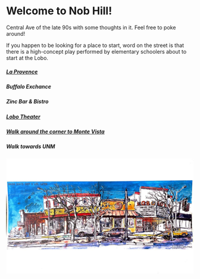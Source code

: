# Welcome to Nob Hill!
Central Ave of the late 90s with some thoughts in it. Feel free to poke around!   

If you happen to be looking for a place to start, word on the street is that there is a high-concept play performed by elementary schoolers about to start at the Lobo.

##### [La Provence](LaProvence/HostessStation.md)  
##### Buffalo Exchance  
##### Zinc Bar & Bistro  
##### [Lobo Theater](LoboTheater/Lobby.md)  
##### [Walk around the corner to Monte Vista](MonteVista/SchoolMap.md)   
##### Walk towards UNM  
![Central Ave](i1.jpeg)
